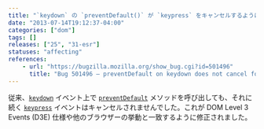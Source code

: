 ```yaml
---
title: "`keydown` の `preventDefault()` が `keypress` をキャンセルするようになりました"
date: "2013-07-14T19:12:37-04:00"
categories: ["dom"]
tags: []
releases: ["25", "31-esr"]
statuses: "affecting"
references:
    - url: "https://bugzilla.mozilla.org/show_bug.cgi?id=501496"
      title: "Bug 501496 – preventDefault on keydown does not cancel following keypress"
---
```

従来、[`keydown`](https://developer.mozilla.org/docs/Web/Reference/Events/keydown) イベント上で [`preventDefault`](https://developer.mozilla.org/docs/Web/API/event.preventDefault) メソッドを呼び出しても、それに続く [`keypress`](https://developer.mozilla.org/docs/Web/Reference/Events/keypress) イベントはキャンセルされませんでした。これが DOM Level 3 Events (D3E) 仕様や他のブラウザーの挙動と一致するように修正されました。
